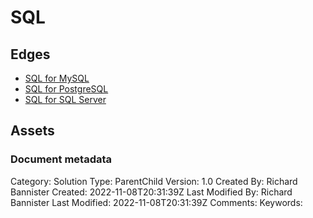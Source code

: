 # SQL

## Edges
- [SQL for MySQL](solution_sql_formysql.md)
- [SQL for PostgreSQL](solution_sql_forpostgresql.md)
- [SQL for SQL Server](solution_sql_forsqlserver.md)

## Assets



### Document metadata
Category: Solution
Type: ParentChild
Version: 1.0
Created By: Richard Bannister
Created: 2022-11-08T20:31:39Z
Last Modified By: Richard Bannister
Last Modified: 2022-11-08T20:31:39Z
Comments: 
Keywords: 